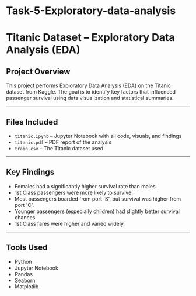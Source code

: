 # Task-5-Exploratory-data-analysis
# Titanic Dataset – Exploratory Data Analysis (EDA)

## Project Overview

This project performs Exploratory Data Analysis (EDA) on the Titanic dataset from Kaggle. The goal is to identify key factors that influenced passenger survival using data visualization and statistical summaries.

---

## Files Included

- `titanic.ipynb` – Jupyter Notebook with all code, visuals, and findings
- `titanic.pdf` – PDF report of the analysis 
- `train.csv` – The Titanic dataset used 

---

## Key Findings

- Females had a significantly higher survival rate than males.
- 1st Class passengers were more likely to survive.
- Most passengers boarded from port 'S', but survival was higher from port 'C'.
- Younger passengers (especially children) had slightly better survival chances.
- 1st Class fares were higher and varied widely.

---

## Tools Used

- Python
- Jupyter Notebook
- Pandas
- Seaborn
- Matplotlib

